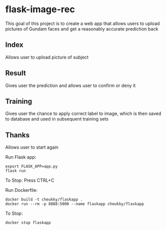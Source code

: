# flask-image-rec
This goal of this project is to create a web app that allows users to upload pictures of Gundam faces and get a reasonably accurate prediction back

## Index
Allows user to upload picture of subject

## Result
Gives user the prediction and allows user to confirm or deny it

## Training
Gives user the chance to apply correct label to image, which is then saved to database and used in subsequent training sets

## Thanks
Allows user to start again


Run Flask app:
```shell
export FLASK_APP=app.py
flask run
```

To Stop:
Press CTRL+C

Run Dockerfile:
```shell
docker build -t cheukky/flaskapp .
docker run --rm -p 8888:5000 --name flaskapp cheukky/flaskapp
```

To Stop:
```shell
docker stop flaskapp
```
